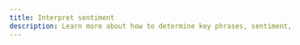 ```yaml
---
title: Interpret sentiment
description: Learn more about how to determine key phrases, sentiment, language, syntax, and entities from text using Amplify.
---
```


<inline-fragment platform="js" src="~/lib/predictions/fragments/js/interpret.md"></inline-fragment>
<inline-fragment platform="ios" src="~/lib/predictions/fragments/ios/interpret.md"></inline-fragment>
<inline-fragment platform="android" src="~/lib/predictions/fragments/android/interpret.md"></inline-fragment>
